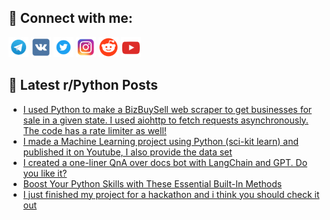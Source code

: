 ## 🔎 Connect with me:
[<img src="https://github.com/bullbesh/bullbesh/blob/main/images/Telegram.png" width="32" height="32" />](https://t.me/bullbesh)
[<img src="https://github.com/bullbesh/bullbesh/blob/main/images/VK.png" width="32" height="32" />](https://vk.com/bullbesh)
[<img src="https://github.com/bullbesh/bullbesh/blob/main/images/Twitter.png" width="32" height="32" />](https://twitter.com/bullbesh1)
[<img src="https://github.com/bullbesh/bullbesh/blob/main/images/Instagram.png" width="32" height="32" />](https://www.instagram.com/bullbesh)
[<img src="https://github.com/bullbesh/bullbesh/blob/main/images/Reddit.png" width="32" height="32" />](https://www.reddit.com/user/bullbesh)
[<img src="https://github.com/bullbesh/bullbesh/blob/main/images/YouTube.png" width="32" height="32" />](https://www.youtube.com/channel/UCtfjRs6uzgq5mfm8S06WTcg)

## 📕 Latest r/Python Posts
<!-- BLOG-POST-LIST:START -->
- [I used Python to make a BizBuySell web scraper to get businesses for sale in a given state. I used aiohttp to fetch requests asynchronously. The code has a rate limiter as well!](https://www.reddit.com/r/Python/comments/12ixw47/i_used_python_to_make_a_bizbuysell_web_scraper_to/)
- [I made a Machine Learning project using Python &lpar;sci-kit learn&rpar; and published it on Youtube, I also provide the data set](https://www.reddit.com/r/Python/comments/12ixgj5/i_made_a_machine_learning_project_using_python/)
- [I created a one-liner QnA over docs bot with LangChain and GPT. Do you like it?](https://www.reddit.com/r/Python/comments/12iwowi/i_created_a_oneliner_qna_over_docs_bot_with/)
- [Boost Your Python Skills with These Essential Built-In Methods](https://www.reddit.com/r/Python/comments/12iwii1/boost_your_python_skills_with_these_essential/)
- [I just finished my project for a hackathon and i think you should check it out](https://www.reddit.com/r/Python/comments/12iv91i/i_just_finished_my_project_for_a_hackathon_and_i/)
<!-- BLOG-POST-LIST:END -->
